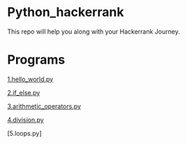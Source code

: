# Python_hackerrank
This repo will help you along with your Hackerrank Journey.
# Programs
[1.hello_world.py](https://github.com/DeepakAdoor05/Python_hackerrank/blob/main/hello_world.py)

[2.if_else.py](https://github.com/DeepakAdoor05/Python_hackerrank/blob/main/if_else.py)

[3.arithmetic_operators.py](https://github.com/DeepakAdoor05/Python_hackerrank/blob/main/arithmetic_operators.py)

[4.division.py](https://github.com/DeepakAdoor05/Python_hackerrank/blob/main/division.py)

[5.loops.py]
